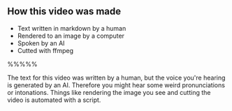 ## How this video was made

- Text written in markdown by a human
- Rendered to an image by a computer
- Spoken by an AI
- Cutted with ffmpeg

%%%%%

The text for this video was written by a human, but the voice you're hearing is generated by an AI. Therefore you might hear some weird pronunciations or intonations. Things like rendering the image you see and cutting the video is automated with a script.